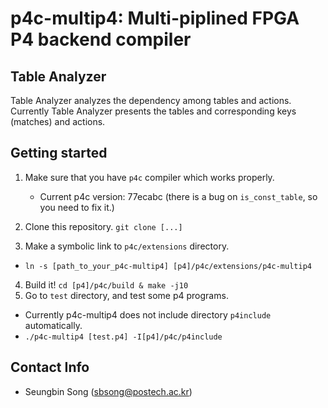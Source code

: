 p4c-multip4: Multi-piplined FPGA P4 backend compiler
===================================================

## Table Analyzer

Table Analyzer analyzes the dependency among tables and actions. Currently
Table Analyzer presents the tables and corresponding keys (matches) and 
actions.

## Getting started

1. Make sure that you have `p4c` compiler which works properly.
   - Current p4c version: 77ecabc (there is a bug on `is_const_table`, so you 
     need to fix it.)

2. Clone this repository. `git clone [...]`
3. Make a symbolic link to `p4c/extensions` directory.
  - `ln -s [path_to_your_p4c-multip4] [p4]/p4c/extensions/p4c-multip4`
4. Build it! `cd [p4]/p4c/build & make -j10`
5. Go to `test` directory, and test some p4 programs.
  - Currently p4c-multip4 does not include directory `p4include` automatically. 
  - `./p4c-multip4 [test.p4] -I[p4]/p4c/p4include`

## Contact Info

- Seungbin Song ([sbsong@postech.ac.kr](mailto:sbsong@postech.ac.kr))
